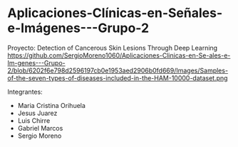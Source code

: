 # Aplicaciones-Clínicas-en-Señales-e-Imágenes---Grupo-2
Proyecto: Detection of Cancerous Skin Lesions Through Deep Learning
https://github.com/SergioMoreno1060/Aplicaciones-Clinicas-en-Se-ales-e-Im-genes---Grupo-2/blob/6202f6e798d2596197cb0e1953aed2906b0fd669/Images/Samples-of-the-seven-types-of-diseases-included-in-the-HAM-10000-dataset.png

Integrantes:
- Maria Cristina Orihuela
- Jesus Juarez
- Luis Chirre
- Gabriel Marcos
- Sergio Moreno
